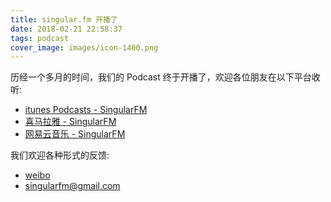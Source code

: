 ```yaml
---
title: singular.fm 开播了
date: 2018-02-21 22:58:37
tags: podcast
cover_image: images/icon-1400.png
---
```


历经一个多月的时间，我们的 Podcast 终于开播了，欢迎各位朋友在以下平台收听:

* [itunes Podcasts - SingularFM](https://itunes.apple.com/fm/podcast/singularfm/id1351627457?mt=2%20#iTunes)
* [喜马拉雅 - SingularFM](http://www.ximalaya.com/4051526/album/13296530/)
* [网易云音乐 - SingularFM](http://music.163.com/#/radio/526683830?userid=1379626121)

我们欢迎各种形式的反馈:

* [weibo](https://weibo.com/singularfm?is_all=1)
* singularfm@gmail.com

